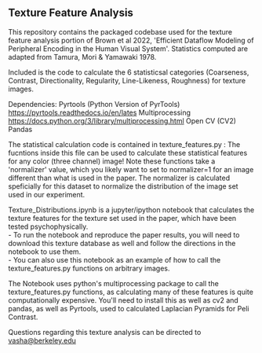 ## Texture Feature Analysis

This repository contains the packaged codebase used for the texture feature analysis portion of Brown et al 2022, 'Efficient Dataflow Modeling of Peripheral Encoding in the Human Visual System'. Statistics computed are adapted from Tamura, Mori & Yamawaki 1978.

Included is the code to calculate the 6 statisticsal categories (Coarseness, Contrast, Directionality, Regularity, Line-Likeness, Roughness) for texture images. 


Dependencies:
    Pyrtools (Python Version of PyrTools) https://pyrtools.readthedocs.io/en/lates
    Multiprocessing https://docs.python.org/3/library/multiprocessing.html
    Open CV (CV2)
    Pandas

The statistical calculation code is contained in texture_features.py : The fucntions inside this file can be used to calculate these statistical features for any color (three channel) image! Note these functions take a 'normalizer' value, which you likely want to set to normalizer=1 for an image different than what is used in the paper. The normalizer is calculated speficially for this dataset to normalize the distribution of the image set used in our experiment.

Texture_Distributions.ipynb is a jupyter/ipython notebook that calculates the texture features for the texture set used in the paper, which have been tested psychophysically.  
    - To run the notebook and reproduce the paper results, you will need to download this texture database as well and follow the directions in the notebook to use them.   
    - You can also use this notebook as an example of how to call the texture_features.py functions on arbitrary images. 
    
The Notebook uses python's multiprocessing package to call the texture_features.py functions, as calculating many of these features is quite computationally expensive. You'll need to install this as well as cv2 and pandas, as well as Pyrtools, used to calculated Laplacian Pyramids for Peli Contrast.


Questions regarding this texture analysis can be directed to vasha@berkeley.edu